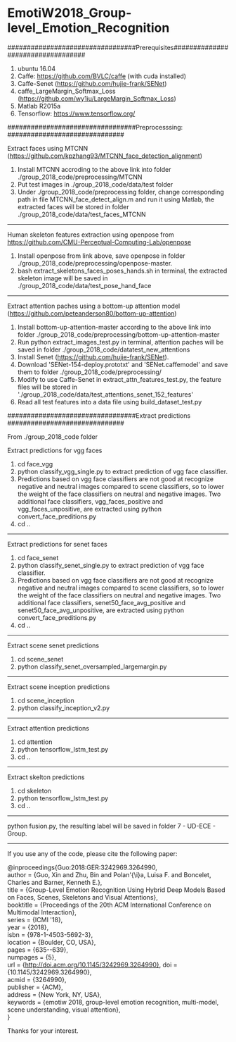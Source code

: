 # EmotiW2018_Group-level_Emotion_Recognition

#################################Prerequisites##################################
1. ubuntu 16.04
2. Caffe: https://github.com/BVLC/caffe  (with cuda installed)
3. Caffe-Senet (https://github.com/hujie-frank/SENet) 
4. caffe_LargeMargin_Softmax_Loss (https://github.com/wy1iu/LargeMargin_Softmax_Loss) 
5. Matlab R2015a
6. Tensorflow: https://www.tensorflow.org/

#################################Preprocesssing: ##############################

Extract faces using MTCNN (https://github.com/kpzhang93/MTCNN_face_detection_alignment)
  1) Install MTCNN accroding to the above link into folder ./group_2018_code/preprocessing/MTCNN
  2) Put test images in ./group_2018_code/data/test folder
  3) Under ./group_2018_code/preprocessing folder, change corresponding path in file MTCNN_face_detect_align.m and run it using Matlab, the extracted faces will be stored in folder ./group_2018_code/data/test_faces_MTCNN
----------------------------------------------------------------------------------------------------------------------  

Human skeleton features extraction using openpose from https://github.com/CMU-Perceptual-Computing-Lab/openpose
  1) Install openpose from link above, save openpose in folder ./group_2018_code/preprocessing/openpose-master. 
  2) bash extract_skeletons_faces_poses_hands.sh in terminal, the extracted skeleton image will be saved in  ./group_2018_code/data/test_pose_hand_face
----------------------------------------------------------------------------------------------------------------------  

Extract attention paches using a bottom-up attention model (https://github.com/peteanderson80/bottom-up-attention)
  1) Install bottom-up-attention-master according to the above link into folder ./group_2018_code/preprocessing/bottom-up-attention-master
  2) Run python extract_images_test.py in terminal, attention paches will be saved in folder ./group_2018_code/datatest_new_attentions
  3) Install Senet (https://github.com/hujie-frank/SENet).
  4) Download 'SENet-154-deploy.prototxt' and 'SENet.caffemodel' and save them to folder ./group_2018_code/preprocessing/
  5) Modify to use Caffe-Senet in extract_attn_features_test.py, the feature files will be stored in './group_2018_code/data/test_attentions_senet_152_features'  
  6) Read all test features into a data file using build_dataset_test.py
  
#################################Extract predictions ##############################

From ./group_2018_code folder

Extract predictions for vgg faces
  1) cd face_vgg
  2) python classify_vgg_single.py to extract prediction of vgg face classifier.
  3) Predictions based on vgg face classifiers are not good at recognize negative and neutral images compared to scene classifiers, so to lower the weight of the face classifiers on neutral and negative images. Two additional face classifiers, vgg_faces_positive and vgg_faces_unpositive, are extracted using python convert_face_preditions.py
  4) cd ..
  ----------------------------------------------------------------------------------------------------------------------  
  
Extract predictions for senet faces
  1) cd face_senet
  2) python classify_senet_single.py to extract prediction of vgg face classifier.
  3) Predictions based on vgg face classifiers are not good at recognize negative and neutral images compared to scene classifiers, so to lower the weight of the face classifiers on neutral and negative images. Two additional face classifiers, senet50_face_avg_positive and senet50_face_avg_unpositive, are extracted using python convert_face_preditions.py
  4) cd ..
----------------------------------------------------------------------------------------------------------------------  

Extract scene senet predictions
  1) cd scene_senet
  2) python classify_senet_oversampled_largemargin.py
----------------------------------------------------------------------------------------------------------------------  

Extract scene inception predictions
  1) cd scene_inception
  2) python classify_inception_v2.py
----------------------------------------------------------------------------------------------------------------------  

Extract attention predictions
  1) cd attention
  2) python tensorflow_lstm_test.py
  3) cd ..
----------------------------------------------------------------------------------------------------------------------  

Extract skelton predictions
  1) cd skeleton
  2) python tensorflow_lstm_test.py
  3) cd ..
----------------------------------------------------------------------------------------------------------------------  

python fusion.py, the resulting label will be saved in folder 7 - UD-ECE - Group.

----------------------------------------------------------------------------------------------------------------------  

If you use any of the code, please cite the following paper:

@inproceedings{Guo:2018:GER:3242969.3264990,\
 author = {Guo, Xin and Zhu, Bin and Polan\'{\i}a, Luisa F. and Boncelet, Charles and Barner, Kenneth E.},\
 title = {Group-Level Emotion Recognition Using Hybrid Deep Models Based on Faces, Scenes, Skeletons and Visual Attentions},\
 booktitle = {Proceedings of the 20th ACM International Conference on Multimodal Interaction},\
 series = {ICMI '18},\
 year = {2018},\
 isbn = {978-1-4503-5692-3},\
 location = {Boulder, CO, USA},\
 pages = {635--639},\
 numpages = {5},\
 url = {http://doi.acm.org/10.1145/3242969.3264990},
 doi = {10.1145/3242969.3264990},\
 acmid = {3264990},\
 publisher = {ACM},\
 address = {New York, NY, USA},\
 keywords = {emotiw 2018, group-level emotion recognition, multi-model, scene understanding, visual attention},\
} 

Thanks for your interest. 
